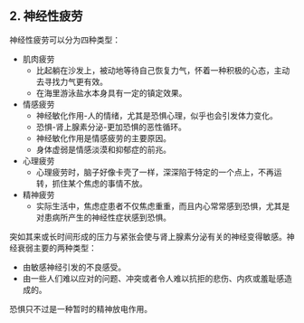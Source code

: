 
## 2. 神经性疲劳

神经性疲劳可以分为四种类型：
- 肌肉疲劳
  - 比起躺在沙发上，被动地等待自己恢复力气，怀着一种积极的心态，主动去寻找力气更有效。
  - 在海里游泳盐水本身具有一定的镇定效果。
- 情感疲劳
  - 神经敏化作用-人的情绪，尤其是恐惧心理，似乎也会引发体力变化。
  - 恐惧-肾上腺素分泌-更加恐惧的恶性循环。
  - 神经敏化作用是情感疲劳的主要原因。
  - 身体虚弱是情感淡漠和抑郁症的前兆。
- 心理疲劳
  - 心理疲劳时，脑子好像卡壳了一样，深深陷于特定的一个点上，不再运转，抓住某个焦虑的事情不放。
- 精神疲劳
  - 实际生活中，焦虑症患者不仅焦虑重重，而且内心常常感到恐惧，尤其是对患病所产生的神经性症状感到恐惧。
  
突如其来或长时间形成的压力与紧张会使与肾上腺素分泌有关的神经变得敏感。神经衰弱主要的两种类型：
- 由敏感神经引发的不良感受。
- 由一些人们难以应对的问题、冲突或者令人难以抗拒的悲伤、内疚或羞耻感造成的。

恐惧只不过是一种暂时的精神放电作用。


